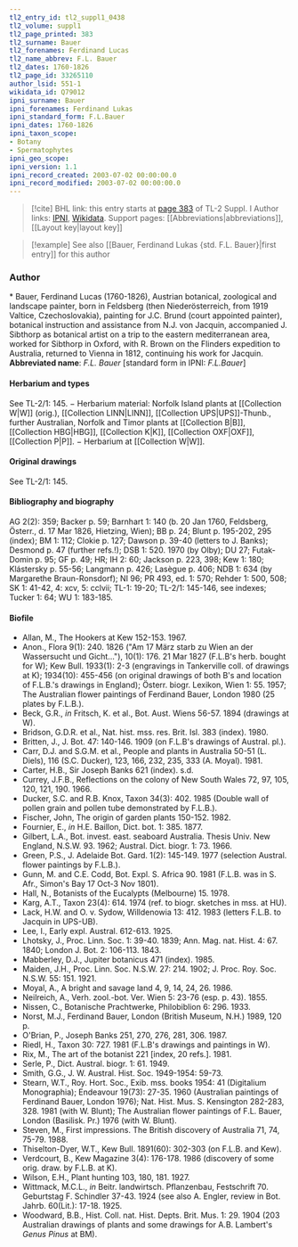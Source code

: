 ```yaml
---
tl2_entry_id: tl2_suppl1_0438
tl2_volume: suppl1
tl2_page_printed: 383
tl2_surname: Bauer
tl2_forenames: Ferdinand Lucas
tl2_name_abbrev: F.L. Bauer
tl2_dates: 1760-1826
tl2_page_id: 33265110
author_lsid: 551-1
wikidata_id: Q79012
ipni_surname: Bauer
ipni_forenames: Ferdinand Lukas
ipni_standard_form: F.L.Bauer
ipni_dates: 1760-1826
ipni_taxon_scope: 
- Botany
- Spermatophytes
ipni_geo_scope: 
ipni_version: 1.1
ipni_record_created: 2003-07-02 00:00:00.0
ipni_record_modified: 2003-07-02 00:00:00.0
---
```


> [!cite] BHL link: this entry starts at [page 383](https://www.biodiversitylibrary.org/page/33265110) of TL-2 Suppl. I
> Author links: [IPNI](https://www.ipni.org/a/551-1), [Wikidata](https://www.wikidata.org/wiki/Q79012). Support pages: [[Abbreviations|abbreviations]], [[Layout key|layout key]]

> [!example] See also [[Bauer, Ferdinand Lukas {std. F.L. Bauer}|first entry]] for this author

### Author

\* Bauer, Ferdinand Lucas (1760-1826), Austrian botanical, zoological and landscape painter, born in Feldsberg (then Niederösterreich, from 1919 Valtice, Czechoslovakia), painting for J.C. Brund (court appointed painter), botanical instruction and assistance from N.J. von Jacquin, accompanied J. Sibthorp as botanical artist on a trip to the eastern mediterranean area, worked for Sibthorp in Oxford, with R. Brown on the Flinders expedition to Australia, returned to Vienna in 1812, continuing his work for Jacquin. 
**Abbreviated name**: *F.L. Bauer* \[standard form in IPNI: *F.L.Bauer*\]

#### Herbarium and types

See TL-2/1: 145. − Herbarium material: Norfolk Island plants at [[Collection W|W]] (orig.), [[Collection LINN|LINN]], [[Collection UPS|UPS]]-Thunb., further Australian, Norfolk and Timor plants at [[Collection B|B]], [[Collection HBG|HBG]], [[Collection K|K]], [[Collection OXF|OXF]], [[Collection P|P]]. − Herbarium at [[Collection W|W]].

#### Original drawings

See TL-2/1: 145.

#### Bibliography and biography

AG 2(2): 359; Backer p. 59; Barnhart 1: 140 (b. 20 Jan 1760, Feldsberg, Österr., d. 17 Mar 1826, Hietzing, Wien); BB p. 24; Blunt p. 195-202, 295 (index); BM 1: 112; Clokie p. 127; Dawson p. 39-40 (letters to J. Banks); Desmond p. 47 (further refs.!); DSB 1: 520. 1970 (by Olby); DU 27; Futak-Domin p. 95; GF p. 49; HR; IH 2: 60; Jackson p. 223, 398; Kew 1: 180; Klástersky p. 55-56; Langmann p. 426; Lasègue p. 406; NDB 1: 634 (by Margarethe Braun-Ronsdorf); NI 96; PR 493, ed. 1: 570; Rehder 1: 500, 508; SK 1: 41-42, 4: xcv, 5: cclvii; TL-1: 19-20; TL-2/1: 145-146, see indexes; Tucker 1: 64; WU 1: 183-185.

#### Biofile

- Allan, M., The Hookers at Kew 152-153. 1967.
- Anon., Flora 9(1): 240. 1826 ("Am 17 März starb zu Wien an der Wassersucht und Gicht..."), 10(1): 176. 21 Mar 1827 (F.L.B's herb. bought for W); Kew Bull. 1933(1): 2-3 (engravings in Tankerville coll. of drawings at K); 1934(10): 455-456 (on original drawings of both B's and location of F.L.B.'s drawings in England); Österr. biogr. Lexikon, Wien 1: 55. 1957; The Australian flower paintings of Ferdinand Bauer, London 1980 (25 plates by F.L.B.).
- Beck, G.R., *in* Fritsch, K. et al., Bot. Aust. Wiens 56-57. 1894 (drawings at W).
- Bridson, G.D.R. et al., Nat. hist. mss. res. Brit. Isl. 383 (index). 1980.
- Britten, J., J. Bot. 47: 140-146. 1909 (on F.L.B's drawings of Austral. pl.).
- Carr, D.J. and S.G.M. et al., People and plants in Australia 50-51 (L. Diels), 116 (S.C. Ducker), 123, 166, 232, 235, 333 (A. Moyal). 1981.
- Carter, H.B., Sir Joseph Banks 621 (index). s.d.
- Currey, J.F.B., Reflections on the colony of New South Wales 72, 97, 105, 120, 121, 190. 1966.
- Ducker, S.C. and R.B. Knox, Taxon 34(3): 402. 1985 (Double wall of pollen grain and pollen tube demonstrated by F.L.B.).
- Fischer, John, The origin of garden plants 150-152. 1982.
- Fournier, E., *in* H.E. Baillon, Dict. bot. 1: 385. 1877.
- Gilbert, L.A., Bot. invest. east. seaboard Australia. Thesis Univ. New England, N.S.W. 93. 1962; Austral. Dict. biogr. 1: 73. 1966.
- Green, P.S., J. Adelaide Bot. Gard. 1(2): 145-149. 1977 (selection Austral. flower paintings by F.L.B.).
- Gunn, M. and C.E. Codd, Bot. Expl. S. Africa 90. 1981 (F.L.B. was in S. Afr., Simon's Bay 17 Oct-3 Nov 1801).
- Hall, N., Botanists of the Eucalypts (Melbourne) 15. 1978.
- Karg, A.T., Taxon 23(4): 614. 1974 (ref. to biogr. sketches in mss. at HU).
- Lack, H.W. and O. v. Sydow, Willdenowia 13: 412. 1983 (letters F.L.B. to Jacquin in UPS-UB).
- Lee, I., Early expl. Austral. 612-613. 1925.
- Lhotsky, J., Proc. Linn. Soc. 1: 39-40. 1839; Ann. Mag. nat. Hist. 4: 67. 1840; London J. Bot. 2: 106-113. 1843.
- Mabberley, D.J., Jupiter botanicus 471 (index). 1985.
- Maiden, J.H., Proc. Linn. Soc. N.S.W. 27: 214. 1902; J. Proc. Roy. Soc. N.S.W. 55: 151. 1921.
- Moyal, A., A bright and savage land 4, 9, 14, 24, 26. 1986.
- Neilreich, A., Verh. zool.-bot. Ver. Wien 5: 23-76 (esp. p. 43). 1855.
- Nissen, C., Botanische Prachtwerke, Philobiblion 6: 296. 1933.
- Norst, M.J., Ferdinand Bauer, London (British Museum, N.H.) 1989, 120 p.
- O'Brian, P., Joseph Banks 251, 270, 276, 281, 306. 1987.
- Riedl, H., Taxon 30: 727. 1981 (F.L.B's drawings and paintings in W).
- Rix, M., The art of the botanist 221 \[index, 20 refs.\]. 1981.
- Serle, P., Dict. Austral. biogr. 1: 61. 1949.
- Smith, G.G., J. W. Austral. Hist. Soc. 1949-1954: 59-73.
- Stearn, W.T., Roy. Hort. Soc., Exib. mss. books 1954: 41 (Digitalium Monographia); Endeavour 19(73): 27-35. 1960 (Australian paintings of Ferdinand Bauer, London 1976); Nat. Hist. Mus. S. Kensington 282-283, 328. 1981 (with W. Blunt); The Australian flower paintings of F.L. Bauer, London (Basilisk. Pr.) 1976 (with W. Blunt).
- Steven, M., First impressions. The British discovery of Australia 71, 74, 75-79. 1988.
- Thiselton-Dyer, W.T., Kew Bull. 1891(60): 302-303 (on F.L.B. and Kew).
- Verdcourt, B., Kew Magazine 3(4): 176-178. 1986 (discovery of some orig. draw. by F.L.B. at K).
- Wilson, E.H., Plant hunting 103, 180, 181. 1927.
- Wittmack, M.C.L., *in* Beitr. landwirtsch. Pflanzenbau, Festschrift 70. Geburtstag F. Schindler 37-43. 1924 (see also A. Engler, review in Bot. Jahrb. 60(Lit.): 17-18. 1925.
- Woodward, B.B., Hist. Coll. nat. Hist. Depts. Brit. Mus. 1: 29. 1904 (203 Australian drawings of plants and some drawings for A.B. Lambert's *Genus Pinus* at BM).

